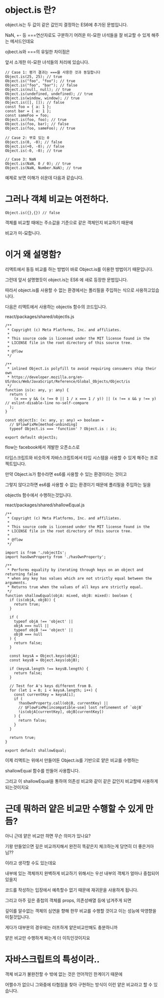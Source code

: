 # object.is 란?

object.is는 두 값이 같은 값인지 결정하는 ES6에 추가된 문법입니다.

NaN, +- 등 ===연산자로도 구분하기 어려운 미-묘한 녀석들을 잘 비교할 수 있게 해주는 메서드인데요

ojbect.is와 ===의 유일한 차이점은

앞서 소개한 미-묘한 녀석들의 처리에 있습니다.

```tsx
// Case 1: 평가 결과는 ===을 사용한 것과 동일합니다
Object.is(25, 25); // true
Object.is("foo", "foo"); // true
Object.is("foo", "bar"); // false
Object.is(null, null); // true
Object.is(undefined, undefined); // true
Object.is(window, window); // true
Object.is([], []); // false
const foo = { a: 1 };
const bar = { a: 1 };
const sameFoo = foo;
Object.is(foo, foo); // true
Object.is(foo, bar); // false
Object.is(foo, sameFoo); // true

// Case 2: 부호 있는 0
Object.is(0, -0); // false
Object.is(+0, -0); // false
Object.is(-0, -0); // true

// Case 3: NaN
Object.is(NaN, 0 / 0); // true
Object.is(NaN, Number.NaN); // true
```

예제로 보면 이해가 쉬운데 다음과 같습니다.

# 그러나 객체 비교는 여전하다.

```tsx
Object.is({},{}) // false
```

객체를 비교할 때에는 주소값을 기준으로 같은 객체인지 비교하기 때문에

비교가 미-묘합니다.


# 이거 왜 설명함?

리액트에서 동등 비교를 하는 방법이 바로 Object.is를 이용한 방법이기 때문입니다.

그런데 앞서 설명했듯이 object.is는 ES6 에 새로 등장한 문법입니다.

따라서 object.is를 사용할 수 없는 환경에서는 폴리필을 주입하는 식으로 사용하고있습니다.

다음은 리액트에서 사용하는 objectis 함수의 코드입니다.

react/packages/shared/objectIs.js

```tsx
/**
 * Copyright (c) Meta Platforms, Inc. and affiliates.
 *
 * This source code is licensed under the MIT license found in the
 * LICENSE file in the root directory of this source tree.
 *
 * @flow
 */

/**
 * inlined Object.is polyfill to avoid requiring consumers ship their own
 * https://developer.mozilla.org/en-US/docs/Web/JavaScript/Reference/Global_Objects/Object/is
 */
function is(x: any, y: any) {
  return (
    (x === y && (x !== 0 || 1 / x === 1 / y)) || (x !== x && y !== y) // eslint-disable-line no-self-compare
  );
}

const objectIs: (x: any, y: any) => boolean =
  // $FlowFixMe[method-unbinding]
  typeof Object.is === 'function' ? Object.is : is;

export default objectIs;
```

flow는 facebook에서 개발한 오픈소스로

타입스크립트와 비슷하게 자바스크립트에서 타입 시스템을 사용할 수 있게 해주는 프로젝트입니다.

만약 Object.is가 함수라면 es6를 사용할 수 있는 환경이라는 것이고

그렇지 않다고하면 es6를 사용할 수 없는 환경이기 때문에 폴리필을 주입하는 일을

objectIs 함수에서 수행하는것입니다.


react/packages/shared/shallowEqual.js

```tsx
/**
 * Copyright (c) Meta Platforms, Inc. and affiliates.
 *
 * This source code is licensed under the MIT license found in the
 * LICENSE file in the root directory of this source tree.
 *
 * @flow
 */

import is from './objectIs';
import hasOwnProperty from './hasOwnProperty';

/**
 * Performs equality by iterating through keys on an object and returning false
 * when any key has values which are not strictly equal between the arguments.
 * Returns true when the values of all keys are strictly equal.
 */
function shallowEqual(objA: mixed, objB: mixed): boolean {
  if (is(objA, objB)) {
    return true;
  }

  if (
    typeof objA !== 'object' ||
    objA === null ||
    typeof objB !== 'object' ||
    objB === null
  ) {
    return false;
  }

  const keysA = Object.keys(objA);
  const keysB = Object.keys(objB);

  if (keysA.length !== keysB.length) {
    return false;
  }

  // Test for A's keys different from B.
  for (let i = 0; i < keysA.length; i++) {
    const currentKey = keysA[i];
    if (
      !hasOwnProperty.call(objB, currentKey) ||
      // $FlowFixMe[incompatible-use] lost refinement of `objB`
      !is(objA[currentKey], objB[currentKey])
    ) {
      return false;
    }
  }

  return true;
}

export default shallowEqual;
```

이제 리액트는 위에서 만들어둔 Object.is를 기반으로 얕은 비교를 수행하는

shallowEqual 함수를 만들어 사용합니다.

그리고 이 shallowEqual을 통하여 의존성 비교와 같이 같은 값인지 비교할때 사용하게되는것이지요


# 근데 뭐하러 얕은 비교만 수행할 수 있게 만듬?

아니 근데 얕은 비교만 하면 무슨 의미가 있나요?

기왕 만들었으면 깊은 비교까지해서 완전히 똑같은지 체크하는게 당연히 더 좋은거아님??

이라고 생각할 수도 있는데요

내부에 있는 객체까지 완벽하게 비교하기 위해서는 우선 내부의 객체가 얼마나 중첩되어있을지

코드를 작성하는 입장에서 예측할수 없기 때문에 재귀문을 사용하게 됩니다.

그리고 아주 깊은 중첩의 객체를 props, 의존성배열 등에 넘겨주게 되면

깊이를 알수없는 객체의 심연을 향해 한무 비교를 수행할 것이고 이는 성능에 악영향을 미칠것입니다.

게다가 대부분의 경우에는 러프하게 얕은비교만해도 충분하니까

얕은 비교만 수행하게 짜는게 더 이득인것이지요

# 자바스크립트의 특성이라..

객체 비교가 불완전할 수 밖에 없는 것은 언어적인 한계이기 때문에

어쩔수가 없으니 그와중에 타협점을 찾아 구현하는 방식이 이런 얕은 비교라고 할 수 있습니다.